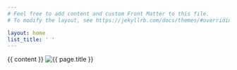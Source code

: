 ```yaml
---
# Feel free to add content and custom Front Matter to this file.
# To modify the layout, see https://jekyllrb.com/docs/themes/#overriding-theme-defaults

layout: home
list_title: ' '
---
```


<div class="drink">
    <div class="blog-post spacing">
	{{ content }}
	    <img src="{{ page.image_path }}" alt="{{ page.title }}">
	</div>
</div>
